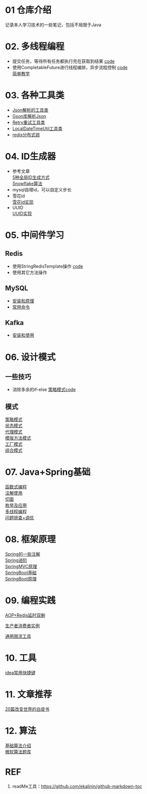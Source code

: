 # 01 仓库介绍
记录本人学习技术的一些笔记，包括不局限于Java

# 02. 多线程编程
* 提交任务，等待所有任务都执行完在获取到结果 [code](basicTech/src/main/java/com/java/study/multithread/ThreadPoolTest.java)
* 使用CompletableFuture进行线程编排，异步流程控制 [code](basicTech/src/main/java/com/java/study/multithread/CompletableFutureTest.java)
   <br> [简单教学](https://www.liaoxuefeng.com/wiki/1252599548343744/1306581182447650)

# 03. 各种工具类
* [Json解析的工具类](basicTech/src/main/java/com/java/study/utils/JsonUtil.java)
* [Gson库解析Json](basicTech/src/main/java/com/java/study/utils/GsonUtil.java)
* [Retry重试工具类](basicTech/src/main/java/com/java/study/utils/RetryUtil.java)
* [LocalDateTimeUtil工具类](basicTech/src/main/java/com/java/study/utils/LocalDateTimeUtil.java)
* [redis分布式锁](basicTech/src/main/java/com/java/study/middleware/redis/RedisLockService.java)

# 04. ID生成器
* 参考文章<br>
 [5种全局ID生成方式](https://cloud.tencent.com/developer/article/1884037) <br>
 [Snowflake算法](https://pdai.tech/md/algorithm/alg-domain-id-snowflake.html)
* mysql自增id，可以自定义步长
* 雪花id <br>
  [雪花id实现](basicTech/src/main/java/com/java/study/idGenerator/snowFlake/SnowflakeIdGenerator.java)
* UUID <br>
  [UUID实现](basicTech/src/main/java/com/java/study/idGenerator/snowFlake/UuidGenerator.java)

# 05. 中间件学习

## Redis
 * 使用StringRedisTemplate操作 [code](basicTech/src/main/java/com/java/study/middleware/redis/RedisClient.java)
 * 使用其它方法操作

## MySQL

* [安装和原理](notes/src/main/resources/mysql/intro.md)
* [常用命令](notes/src/main/resources/mysql/cmd.md)

## Kafka

* [安装和使用](notes/src/main/resources/kafka/install.md)

# 06. 设计模式
## 一些技巧
  * 消除多余的if-else [策略模式code](basicTech/src/main/java/com/java/study/designpattern/somtech/OptStrategyContext.java)

## 模式
[策略模式](notes/src/main/resources/desiginpattern/strategy.md) <br>
[状态模式](notes/src/main/resources/desiginpattern/state.md) <br>
[代理模式](notes/src/main/resources/desiginpattern/proxy.md) <br>
[模版方法模式](notes/src/main/resources/desiginpattern/template.md) <br>
[工厂模式](notes/src/main/resources/desiginpattern/factory.md) <br>
[组合模式](notes/src/main/resources/desiginpattern/composition.md) <br>


# 07. Java+Spring基础
[函数式编程](basicTech/src/main/java/com/java/study/basic/FunctionProgrammer.java) <br>
[注解使用](notes/src/main/resources/javaCore/annotation.md) <br>
[切面](notes/src/main/resources/javaCore/aspect.md) <br>
[枚举及应用](notes/src/main/resources/javaCore/enum.md) <br>
[多线程编程](notes/src/main/resources/javaCore/multithread.md) <br>
[问题排查+调优](notes/src/main/resources/javaCore/fixQuestion.md) <br>

# 08. 框架原理
[Spring的一些注解](notes/src/main/resources/framework/spring/springannotation.md) <br>
[Spring进阶](notes/src/main/resources/framework/spring/springadvance.md) <br>
[SpringMVC原理](notes/src/main/resources/framework/springmvc/basicmvc.md) <br>
[SpringBoot基础](notes/src/main/resources/framework/springboot/basicboot.md) <br>
[SpringBoot原理](notes/src/main/resources/framework/springboot/bootAdvance.md) <br>

# 09. 编程实践
[AOP+Redis延时双删](notes/src/main/resources/exp/aopredisdelay.md) <br>

[生产者消费者实例](basicTech/src/main/java/com/java/study/idGenerator/snowFlake/IdGenerator.java)

[通用限流工具](notes/src/main/resources/exp/ratelimit.md)

# 10. 工具
[idea常用快捷键](notes/src/main/resources/tool/ideashotkey.md)

# 11. 文章推荐
[20篇改变世界的白皮书](notes/src/main/resources/paper/20paper.md)

# 12. 算法
[基础算法介绍](notes/src/main/resources/algorithm/intro.md) <br>
[微软算法题库](notes/src/main/resources/algorithm/microsoft.md)


# REF
1. readMe工具：https://github.com/ekalinin/github-markdown-toc

